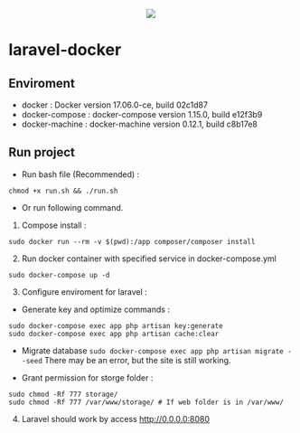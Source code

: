 <p align="center"><img src="https://scontent.fhan2-4.fna.fbcdn.net/v/t1.0-1/p160x160/24058727_754569334742238_961757049669666567_n.jpg?_nc_cat=109&oh=ff47d472cbdfdb0dd7f157d853ef5c54&oe=5C2F8E21"></p>

# laravel-docker

## Enviroment 
* docker : Docker version 17.06.0-ce, build 02c1d87
* docker-compose : docker-compose version 1.15.0, build e12f3b9
* docker-machine : docker-machine version 0.12.1, build c8b17e8

## Run project

* Run bash file (Recommended) :
```
chmod +x run.sh && ./run.sh
```
* Or run following command.

1. Compose install :
```
sudo docker run --rm -v $(pwd):/app composer/composer install
```

2. Run docker container with specified service in docker-compose.yml
```
sudo docker-compose up -d
```

3. Configure enviroment for laravel :

* Generate key and optimize commands :
```
sudo docker-compose exec app php artisan key:generate
sudo docker-compose exec app php artisan cache:clear
```

* Migrate database
`sudo docker-compose exec app php artisan migrate --seed`
There may be an error, but the site is still working.

* Grant permission for storge folder :
```
sudo chmod -Rf 777 storage/
sudo chmod -Rf 777 /var/www/storage/ # If web folder is in /var/www/
```

4. Laravel should work by access http://0.0.0.0:8080
